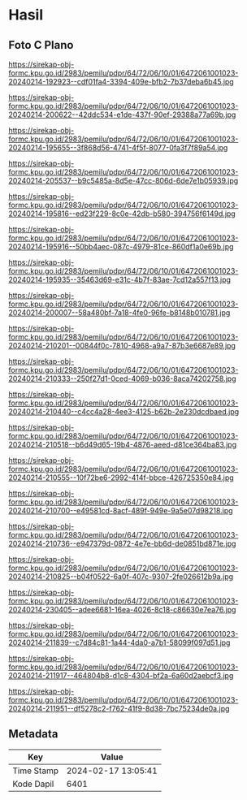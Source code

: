 # Hasil

## Foto C Plano

https://sirekap-obj-formc.kpu.go.id/2983/pemilu/pdpr/64/72/06/10/01/6472061001023-20240214-192923--cdf01fa4-3394-409e-bfb2-7b37deba6b45.jpg

https://sirekap-obj-formc.kpu.go.id/2983/pemilu/pdpr/64/72/06/10/01/6472061001023-20240214-200622--42ddc534-e1de-437f-90ef-29388a77a69b.jpg

https://sirekap-obj-formc.kpu.go.id/2983/pemilu/pdpr/64/72/06/10/01/6472061001023-20240214-195655--3f868d56-4741-4f5f-8077-0fa3f7f89a54.jpg

https://sirekap-obj-formc.kpu.go.id/2983/pemilu/pdpr/64/72/06/10/01/6472061001023-20240214-205537--b9c5485a-8d5e-47cc-806d-6de7e1b05939.jpg

https://sirekap-obj-formc.kpu.go.id/2983/pemilu/pdpr/64/72/06/10/01/6472061001023-20240214-195816--ed23f229-8c0e-42db-b580-394756f6149d.jpg

https://sirekap-obj-formc.kpu.go.id/2983/pemilu/pdpr/64/72/06/10/01/6472061001023-20240214-195916--50bb4aec-087c-4979-81ce-860df1a0e69b.jpg

https://sirekap-obj-formc.kpu.go.id/2983/pemilu/pdpr/64/72/06/10/01/6472061001023-20240214-195935--35463d69-e31c-4b7f-83ae-7cd12a557f13.jpg

https://sirekap-obj-formc.kpu.go.id/2983/pemilu/pdpr/64/72/06/10/01/6472061001023-20240214-200007--58a480bf-7a18-4fe0-96fe-b8148b010781.jpg

https://sirekap-obj-formc.kpu.go.id/2983/pemilu/pdpr/64/72/06/10/01/6472061001023-20240214-210201--00844f0c-7810-4968-a9a7-87b3e6687e89.jpg

https://sirekap-obj-formc.kpu.go.id/2983/pemilu/pdpr/64/72/06/10/01/6472061001023-20240214-210333--250f27d1-0ced-4069-b036-8aca74202758.jpg

https://sirekap-obj-formc.kpu.go.id/2983/pemilu/pdpr/64/72/06/10/01/6472061001023-20240214-210440--c4cc4a28-4ee3-4125-b62b-2e230dcdbaed.jpg

https://sirekap-obj-formc.kpu.go.id/2983/pemilu/pdpr/64/72/06/10/01/6472061001023-20240214-210518--b6d49d65-19b4-4876-aeed-d81ce364ba83.jpg

https://sirekap-obj-formc.kpu.go.id/2983/pemilu/pdpr/64/72/06/10/01/6472061001023-20240214-210555--10f72be6-2992-414f-bbce-426725350e84.jpg

https://sirekap-obj-formc.kpu.go.id/2983/pemilu/pdpr/64/72/06/10/01/6472061001023-20240214-210700--e49581cd-8acf-489f-949e-9a5e07d98218.jpg

https://sirekap-obj-formc.kpu.go.id/2983/pemilu/pdpr/64/72/06/10/01/6472061001023-20240214-210736--e947379d-0872-4e7e-bb6d-de0851bd871e.jpg

https://sirekap-obj-formc.kpu.go.id/2983/pemilu/pdpr/64/72/06/10/01/6472061001023-20240214-210825--b04f0522-6a0f-407c-9307-2fe026612b9a.jpg

https://sirekap-obj-formc.kpu.go.id/2983/pemilu/pdpr/64/72/06/10/01/6472061001023-20240214-230405--adee6681-16ea-4026-8c18-c86630e7ea76.jpg

https://sirekap-obj-formc.kpu.go.id/2983/pemilu/pdpr/64/72/06/10/01/6472061001023-20240214-211839--c7d84c81-1a44-4da0-a7b1-58099f097d51.jpg

https://sirekap-obj-formc.kpu.go.id/2983/pemilu/pdpr/64/72/06/10/01/6472061001023-20240214-211917--464804b8-d1c8-4304-bf2a-6a60d2aebcf3.jpg

https://sirekap-obj-formc.kpu.go.id/2983/pemilu/pdpr/64/72/06/10/01/6472061001023-20240214-211951--df5278c2-f762-41f9-8d38-7bc75234de0a.jpg


## Metadata

| Key        | Value               |
| ---------- | ------------------- |
| Time Stamp | 2024-02-17 13:05:41 |
| Kode Dapil | 6401                |



